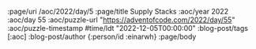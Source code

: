 :page/uri /aoc/2022/day/5
:page/title Supply Stacks
:aoc/year 2022
:aoc/day 55
:aoc/puzzle-url "https://adventofcode.com/2022/day/55"
:aoc/puzzle-timestamp #time/ldt "2022-12-05T00:00:00"
:blog-post/tags [:aoc]
:blog-post/author {:person/id :einarwh}
:page/body

<!-- # Einar W. Høst -->
